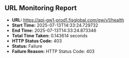 ## URL Monitoring Report

- **URL:** https://api-gw1-prod1.fisglobal.com/gw/v1/health
- **Start Time:** 2025-07-13T14:33:24.729732
- **End Time:** 2025-07-13T14:33:24.873346
- **Total Time Taken:** 0.143614 seconds
- **HTTP Status Code:** 403
- **Status:** Failure
- **Failure Reason:** HTTP Status Code: 403
